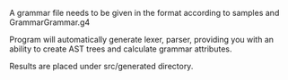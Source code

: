 A grammar file needs to be given in the format according to samples and GrammarGrammar.g4

Program will automatically generate lexer, parser, providing you with an ability to create AST trees and calculate grammar attributes.

Results are placed under src/generated directory.